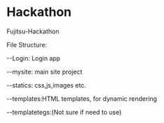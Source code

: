 # Hackathon
Fujitsu-Hackathon

File Structure:

  --Login: Login app 
  
  --mysite: main site project
  
  --statics: css,js,images etc.
  
  --templates:HTML templates, for dynamic rendering
  
  --templatetegs:(Not sure if need to use)
  
  
  
